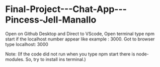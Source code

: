 # Final-Project---Chat-App---Pincess-Jell-Manallo
Open on Github Desktop and Direct to VScode, Open terminal type npm start if the localhost number appear 
like example : 3000. Got to browser type localhost: 3000

Note: (If the code did not run when you type npm start there is node-modules. So, try to install ins terminal.)
